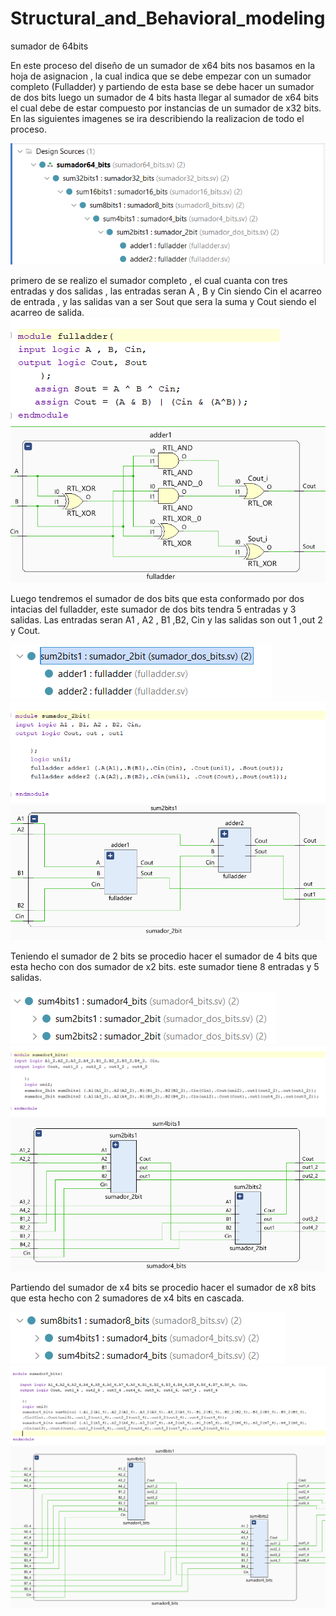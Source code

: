 # Structural_and_Behavioral_modeling
 sumador de 64bits

En este proceso del diseño de un sumador de x64 bits nos basamos en la hoja de asignacion , la cual indica que se debe empezar con un sumador completo (Fulladder) y partiendo de esta base se debe hacer un sumador de dos bits luego un sumador de 4 bits hasta llegar al sumador de x64 bits el cual debe de estar compuesto por instancias de un sumador de x32 bits. En las siguientes imagenes se ira describiendo la realizacion de todo el proceso.

![alt text](image.png)

primero de se realizo el sumador completo , el cual cuanta con tres entradas y dos salidas , las entradas seran A , B y Cin siendo Cin el acarreo de entrada , y las salidas van a ser Sout que sera la suma y Cout siendo el acarreo de salida.
![alt text](image-1.png)  ![alt text](image-2.png)

Luego tendremos el sumador de dos bits que esta conformado por dos intacias del fulladder, este sumador de dos bits tendra 5 entradas y 3 salidas. Las entradas seran A1 , A2 , B1 ,B2, Cin y las salidas son out 1 ,out 2 y Cout.

![alt text](image-3.png) ![alt text](image-4.png) ![alt text](image-5.png)

Teniendo el sumador de 2 bits se procedio hacer el sumador de 4 bits que esta hecho con dos sumador de x2 bits. este sumador tiene 8 entradas y 5 salidas.

![alt text](image-6.png) ![alt text](image-7.png) ![alt text](image-8.png)

Partiendo del sumador de x4 bits se procedio hacer el sumador de x8 bits que esta hecho con 2 sumadores de x4 bits en cascada.

![alt text](image-9.png) ![alt text](image-10.png) ![alt text](image-11.png)



